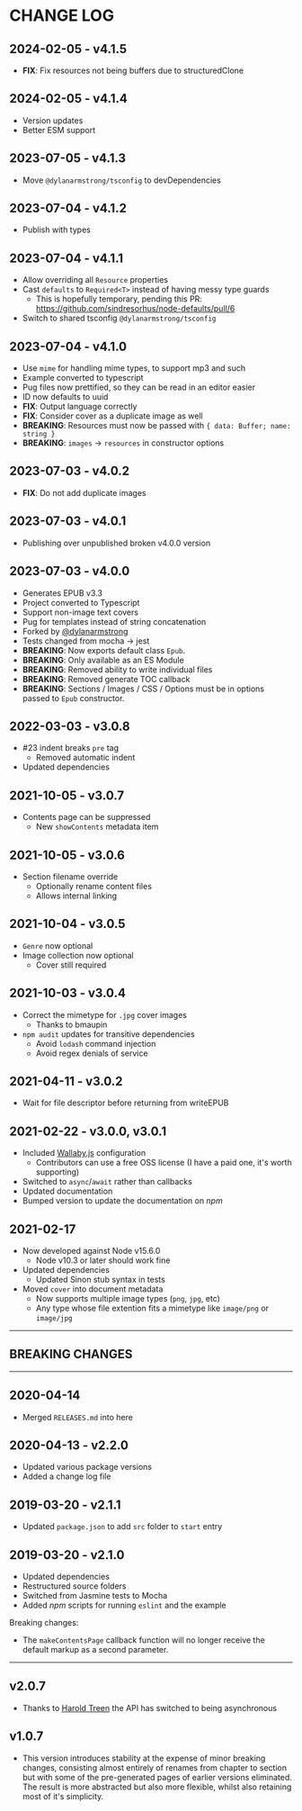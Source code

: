 # CHANGE LOG
## 2024-02-05 - v4.1.5
- **FIX**: Fix resources not being buffers due to structuredClone

## 2024-02-05 - v4.1.4
- Version updates
- Better ESM support

## 2023-07-05 - v4.1.3
- Move `@dylanarmstrong/tsconfig` to devDependencies

## 2023-07-04 - v4.1.2
- Publish with types

## 2023-07-04 - v4.1.1
- Allow overriding all `Resource` properties
- Cast `defaults` to `Required<T>` instead of having messy type guards
  - This is hopefully temporary, pending this PR: https://github.com/sindresorhus/node-defaults/pull/6
- Switch to shared tsconfig `@dylanarmstrong/tsconfig`

## 2023-07-04 - v4.1.0
- Use `mime` for handling mime types, to support mp3 and such
- Example converted to typescript
- Pug files now prettified, so they can be read in an editor easier
- ID now defaults to uuid
- **FIX**: Output language correctly
- **FIX**: Consider cover as a duplicate image as well
- **BREAKING**: Resources must now be passed with `{ data: Buffer; name: string }`
- **BREAKING**: `images` -> `resources` in constructor options

## 2023-07-03 - v4.0.2
- **FIX**: Do not add duplicate images

## 2023-07-03 - v4.0.1
- Publishing over unpublished broken v4.0.0 version

## 2023-07-03 - v4.0.0
- Generates EPUB v3.3
- Project converted to Typescript
- Support non-image text covers
- Pug for templates instead of string concatenation
- Forked by [@dylanarmstrong](https://github.com/dylanarmstrong)
- Tests changed from mocha -> jest
- **BREAKING**: Now exports default class `Epub`.
- **BREAKING**: Only available as an ES Module
- **BREAKING**: Removed ability to write individual files
- **BREAKING**: Removed generate TOC callback
- **BREAKING**: Sections / Images / CSS / Options must be in options passed to `Epub` constructor.

## 2022-03-03 - v3.0.8

- #23 indent breaks `pre` tag
  - Removed automatic indent
- Updated dependencies

## 2021-10-05 - v3.0.7

- Contents page can be suppressed
  - New `showContents` metadata item

## 2021-10-05 - v3.0.6

- Section filename override
  - Optionally rename content files
  - Allows internal linking

## 2021-10-04 - v3.0.5

- `Genre` now optional
- Image collection now optional
  - Cover still required

## 2021-10-03 - v3.0.4

- Correct the mimetype for `.jpg` cover images
  - Thanks to bmaupin
- `npm audit` updates for transitive dependencies
  - Avoid `lodash` command injection
  - Avoid regex denials of service

## 2021-04-11 - v3.0.2

- Wait for file descriptor before returning from writeEPUB

## 2021-02-22 - v3.0.0, v3.0.1

- Included [Wallaby.js](https://wallabyjs.com/) configuration
  - Contributors can use a free OSS license (I have a paid one, it's worth supporting)
- Switched to `async`/`await` rather than callbacks
- Updated documentation
- Bumped version to update the documentation on *npm*

## 2021-02-17

- Now developed against Node v15.6.0
  - Node v10.3 or later should work fine
- Updated dependencies
  - Updated Sinon stub syntax in tests
- Moved `cover` into document metadata
  - Now supports multiple image types (`png`, `jpg`, etc)
  - Any type whose file extention fits a mimetype like `image/png` or `image/jpg`

---

## BREAKING CHANGES

---

## 2020-04-14

- Merged `RELEASES.md` into here

## 2020-04-13 - v2.2.0

- Updated various package versions
- Added a change log file

## 2019-03-20 - v2.1.1

- Updated `package.json` to add `src` folder to `start` entry

## 2019-03-20 - v2.1.0

- Updated dependencies
- Restructured source folders
- Switched from Jasmine tests to Mocha
- Added *npm* scripts for running `eslint` and the example

Breaking changes:

- The `makeContentsPage` callback function will no longer receive the default markup as a second parameter.

---

## v2.0.7

- Thanks to [Harold Treen](https://github.com/haroldtreen) the API has switched to being asynchronous

## v1.0.7

- This version introduces stability at the expense of minor breaking changes, consisting almost entirely of renames from chapter to section but with some of the pre-generated pages of earlier versions eliminated. The result is more abstracted but also more flexible, whilst also retaining most of it's simplicity.

